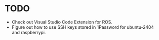# TODO

* Check out Visual Studio Code Extension for ROS.
* Figure out how to use SSH keys stored in 1Password for ubuntu-2404 and raspberrypi.
